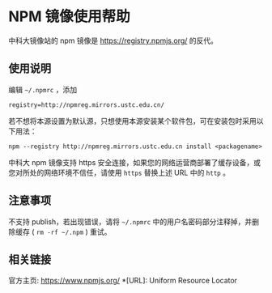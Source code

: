---
---

# NPM 镜像使用帮助

中科大镜像站的 npm 镜像是 <https://registry.npmjs.org/> 的反代。

## 使用说明

编辑 `~/.npmrc` ，添加

    registry=http://npmreg.mirrors.ustc.edu.cn/

若不想将本源设置为默认源，只想使用本源安装某个软件包，可在安装包时采用以下用法：

    npm --registry http://npmreg.mirrors.ustc.edu.cn install <packagename>

中科大 npm 镜像支持 https 安全连接，如果您的网络运营商部署了缓存设备，或您对所处的网络环境不信任，请使用 `https` 替换上述 URL 中的 `http` 。

## 注意事项

不支持 publish，若出现错误，请将 `~/.npmrc` 中的用户名密码部分注释掉，并删除缓存 ( `rm -rf ~/.npm` ) 重试。

## 相关链接

官方主页: <https://www.npmjs.org/> \*[URL]: Uniform Resource Locator
